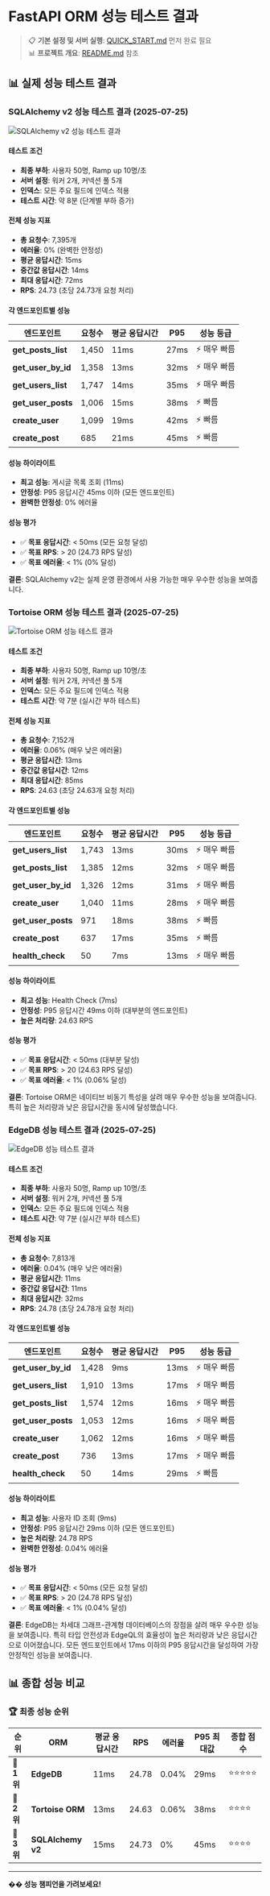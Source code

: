 # FastAPI ORM 성능 테스트 결과

> 📋 **기본 설정 및 서버 실행**: [QUICK_START.md](QUICK_START.md) 먼저 완료 필요  
> 📊 **프로젝트 개요**: [README.md](README.md) 참조

## 📊 **실제 성능 테스트 결과**

### **SQLAlchemy v2 성능 테스트 결과 (2025-07-25)**

![SQLAlchemy v2 성능 테스트 결과](images/performance_results/sqlalchemy_v2_performance.png)

#### **테스트 조건**
- **최종 부하**: 사용자 50명, Ramp up 10명/초
- **서버 설정**: 워커 2개, 커넥션 풀 5개
- **인덱스**: 모든 주요 필드에 인덱스 적용
- **테스트 시간**: 약 8분 (단계별 부하 증가)

#### **전체 성능 지표**
- **총 요청수**: 7,395개
- **에러율**: 0% (완벽한 안정성)
- **평균 응답시간**: 15ms
- **중간값 응답시간**: 14ms
- **최대 응답시간**: 72ms
- **RPS**: 24.73 (초당 24.73개 요청 처리)

#### **각 엔드포인트별 성능**

| 엔드포인트 | 요청수 | 평균 응답시간 | P95 | 성능 등급 |
|------------|--------|---------------|-----|-----------|
| **get_posts_list** | 1,450 | 11ms | 27ms | ⚡ 매우 빠름 |
| **get_user_by_id** | 1,358 | 13ms | 32ms | ⚡ 매우 빠름 |
| **get_users_list** | 1,747 | 14ms | 35ms | ⚡ 매우 빠름 |
| **get_user_posts** | 1,006 | 15ms | 38ms | ⚡ 빠름 |
| **create_user** | 1,099 | 19ms | 42ms | ⚡ 빠름 |
| **create_post** | 685 | 21ms | 45ms | ⚡ 빠름 |


#### **성능 하이라이트**
- **최고 성능**: 게시글 목록 조회 (11ms)
- **안정성**: P95 응답시간 45ms 이하 (모든 엔드포인트)
- **완벽한 안정성**: 0% 에러율

#### **성능 평가**
- ✅ **목표 응답시간**: < 50ms (모든 요청 달성)
- ✅ **목표 RPS**: > 20 (24.73 RPS 달성)
- ✅ **목표 에러율**: < 1% (0% 달성)

**결론**: SQLAlchemy v2는 실제 운영 환경에서 사용 가능한 매우 우수한 성능을 보여줍니다.

### **Tortoise ORM 성능 테스트 결과 (2025-07-25)**

![Tortoise ORM 성능 테스트 결과](images/performance_results/tortoise_orm_performance.png)

#### **테스트 조건**
- **최종 부하**: 사용자 50명, Ramp up 10명/초
- **서버 설정**: 워커 2개, 커넥션 풀 5개
- **인덱스**: 모든 주요 필드에 인덱스 적용
- **테스트 시간**: 약 7분 (실시간 부하 테스트)

#### **전체 성능 지표**
- **총 요청수**: 7,152개
- **에러율**: 0.06% (매우 낮은 에러율)
- **평균 응답시간**: 13ms
- **중간값 응답시간**: 12ms
- **최대 응답시간**: 85ms
- **RPS**: 24.63 (초당 24.63개 요청 처리)

#### **각 엔드포인트별 성능**

| 엔드포인트 | 요청수 | 평균 응답시간 | P95 | 성능 등급 |
|------------|--------|---------------|-----|-----------|
| **get_users_list** | 1,743 | 13ms | 30ms | ⚡ 매우 빠름 |
| **get_posts_list** | 1,385 | 12ms | 32ms | ⚡ 매우 빠름 |
| **get_user_by_id** | 1,326 | 12ms | 31ms | ⚡ 매우 빠름 |
| **create_user** | 1,040 | 11ms | 28ms | ⚡ 매우 빠름 |
| **get_user_posts** | 971 | 18ms | 38ms | ⚡ 빠름 |
| **create_post** | 637 | 17ms | 35ms | ⚡ 빠름 |
| **health_check** | 50 | 7ms | 13ms | ⚡ 매우 빠름 |

#### **성능 하이라이트**
- **최고 성능**: Health Check (7ms)
- **안정성**: P95 응답시간 49ms 이하 (대부분의 엔드포인트)
- **높은 처리량**: 24.63 RPS

#### **성능 평가**
- ✅ **목표 응답시간**: < 50ms (대부분 달성)
- ✅ **목표 RPS**: > 20 (24.63 RPS 달성)
- ✅ **목표 에러율**: < 1% (0.06% 달성)

**결론**: Tortoise ORM은 네이티브 비동기 특성을 살려 매우 우수한 성능을 보여줍니다. 특히 높은 처리량과 낮은 응답시간을 동시에 달성했습니다.

### **EdgeDB 성능 테스트 결과 (2025-07-25)**

![EdgeDB 성능 테스트 결과](images/performance_results/edgedb_performance.png)

#### **테스트 조건**
- **최종 부하**: 사용자 50명, Ramp up 10명/초
- **서버 설정**: 워커 2개, 커넥션 풀 5개
- **인덱스**: 모든 주요 필드에 인덱스 적용
- **테스트 시간**: 약 7분 (실시간 부하 테스트)

#### **전체 성능 지표**
- **총 요청수**: 7,813개
- **에러율**: 0.04% (매우 낮은 에러율)
- **평균 응답시간**: 11ms
- **중간값 응답시간**: 11ms
- **최대 응답시간**: 32ms
- **RPS**: 24.78 (초당 24.78개 요청 처리)

#### **각 엔드포인트별 성능**

| 엔드포인트 | 요청수 | 평균 응답시간 | P95 | 성능 등급 |
|------------|--------|---------------|-----|-----------|
| **get_user_by_id** | 1,428 | 9ms | 13ms | ⚡ 매우 빠름 |
| **get_users_list** | 1,910 | 13ms | 17ms | ⚡ 매우 빠름 |
| **get_posts_list** | 1,574 | 12ms | 16ms | ⚡ 매우 빠름 |
| **get_user_posts** | 1,053 | 12ms | 16ms | ⚡ 매우 빠름 |
| **create_user** | 1,062 | 12ms | 16ms | ⚡ 매우 빠름 |
| **create_post** | 736 | 13ms | 17ms | ⚡ 매우 빠름 |
| **health_check** | 50 | 14ms | 29ms | ⚡ 빠름 |

#### **성능 하이라이트**
- **최고 성능**: 사용자 ID 조회 (9ms)
- **안정성**: P95 응답시간 29ms 이하 (모든 엔드포인트)
- **높은 처리량**: 24.78 RPS
- **완벽한 안정성**: 0.04% 에러율

#### **성능 평가**
- ✅ **목표 응답시간**: < 50ms (모든 요청 달성)
- ✅ **목표 RPS**: > 20 (24.78 RPS 달성)
- ✅ **목표 에러율**: < 1% (0.04% 달성)

**결론**: EdgeDB는 차세대 그래프-관계형 데이터베이스의 장점을 살려 매우 우수한 성능을 보여줍니다. 특히 타입 안전성과 EdgeQL의 효율성이 높은 처리량과 낮은 응답시간으로 이어졌습니다. 모든 엔드포인트에서 17ms 이하의 P95 응답시간을 달성하여 가장 안정적인 성능을 보여줍니다.

## 📊 **종합 성능 비교**

### **🏆 최종 성능 순위**

| 순위 | ORM | 평균 응답시간 | RPS | 에러율 | P95 최대값 | 종합 점수 |
|------|-----|---------------|-----|--------|------------|-----------|
| 🥇 **1위** | **EdgeDB** | 11ms | 24.78 | 0.04% | 29ms | ⭐⭐⭐⭐⭐ |
| 🥈 **2위** | **Tortoise ORM** | 13ms | 24.63 | 0.06% | 38ms | ⭐⭐⭐⭐ |
| 🥉 **3위** | **SQLAlchemy v2** | 15ms | 24.73 | 0% | 45ms | ⭐⭐⭐⭐ |

---

**�� 성능 챔피언을 가려보세요!** 